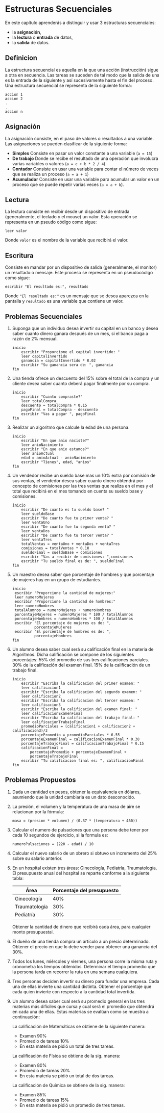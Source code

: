 # Estructuras Secuenciales

En este capítulo aprenderás a distinguir y usar 3 estructuras secuenciales:

* la **asignación**,
* la **lectura** o **entrada** de datos,
* la **salida** de datos.

## Definicion

La estructura secuencial es aquella en la que una acción (instrucción) sigue a
otra en secuencia. Las tareas se suceden de tal modo que la salida de una es la
entrada de la siguiente y así sucesivamente hasta el fin del proceso. Una
estructura secuencial se representa de la siguiente forma:

```
accion 1
accion 2
.
.
accion n
```

## Asignación

La asignación consiste, en el paso de valores o resultados a una variable. Las
asignaciones se pueden clasificar de la siguiente forma:

-   **Simples** Consiste en pasar un valor constante a una variable (`a = 15`)
-   **De trabajo** Donde se recibe el resultado de una operación que
    involucra varias variables o valores (`a = c + b * 2 / 4`).
-   **Contador** Consiste en usar una variable para contar el número de veces que
    se realiza un proceso (`a = a + 1`)
-   **Acumulador** Consiste en usar una variable para acumular un valor en un
    proceso que se puede repetir varias veces (`a = a + b`).

## Lectura

La lectura consiste en recibir desde un dispositivo de entrada (generalmente, el
teclado y el mouse) un valor. Esta operación se representa en un pseudo código
como sigue:

```
leer valor
```

Donde `valor` es el nombre de la variable que recibirá el valor.

## Escritura

Consiste en mandar por un dispositivo de salida (generalmente, el monitor) un
resultado o mensaje. Este proceso se representa en un pseudocódigo como sigue:

```
escribir "El resultado es:", resultado
```

Donde `"El resultado es:"` es un mensaje que se desea aparezca en la pantalla y
`resultado` es una variable que contiene un valor.

## Problemas Secuenciales

1.  Suponga que un individuo desea invertir su capital en un banco y desea saber
    cuanto dinero ganara después de un mes, si el banco paga a razón de 2%
    mensual.
    ```
    inicio
        escribir "Proporcione el capital invertido: "
        leer capitalInvertido
        ganancia = capitalInvertido * 0.02
        escribir "Su ganancia sera de: ", ganancia
    fin
    ```
2.  Una tienda ofrece un descuento del 15% sobre el total de la compra y un
    cliente desea saber cuanto deberá pagar finalmente por su compra.
    ```
    inicio
        escribir "Cuanto compraste?"
        leer totalCompra
        descuento = totalCompra * 0.15
        pagoFinal = totalCompra - descuento
        escribir "Vas a pagar ", pagoFinal
    fin
    ```
3.  Realizar un algoritmo que calcule la edad de una persona.
    ```
    inicio
        escribir "En que anio naciste?"
        leer anioNacimiento
        escribir "En que anio estamos?"
        leer anioActual
        edad = anioActual - anioNacimiento
        escribir "Tienes", edad, "anios"
    fin
    ```
4.  Un vendedor recibe un sueldo base mas un 10% extra por comisión de sus
    ventas, el vendedor desea saber cuanto dinero obtendrá por concepto de
    comisiones por las tres ventas que realiza en el mes y el total que recibirá
    en el mes tomando en cuenta su sueldo base y comisiones.
    ```
    inicio
        escribir "De cuanto es tu sueldo base? "
        leer sueldoBase
        escribir "De cuanto fue tu primer venta? "
        leer ventaUno
        escribir "De cuanto fue tu segunda venta? "
        leer ventaDos
        escribir "De cuanto fue tu tercer venta? "
        leer ventaTres
        totalVentas = ventaUno + ventaDos + ventaTres
        comisiones = totalVentas * 0.10
        sueldoFinal = sueldoBase + comisiones
        escribir "Vas a recibir de comisiones: ",comisiones
        escribir "Tu sueldo final es de: ", sueldoFinal
    fin
    ```
5.  Un maestro desea saber que porcentaje de hombres y que porcentaje de mujeres
    hay en un grupo de estudiantes.
    ```
    inicio
     escribir "Proporcione la cantidad de mujeres:"
     leer numeroMujeres
     escribir "Proporcione la cantidad de hombres:"
     leer numeroHombres
     totalAlumnos = numeroMujeres + numeroHombres
     porcentajeMujeres = numeroMujeres * 100 / totalAlumnos
     porcentajeHombres = numeroHombres * 100 / totalAlumnos
     escribir "El porcentaje de mujeres es de: ",
              porcentajeMujeres
     escribir "El porcentaje de hombres es de: ",
              porcentajeHombres
    fin
    ```
6.  Un alumno desea saber cual será su calificación final en la materia de
    Algoritmos. Dicha calificación se compone de los siguientes porcentajes: 55%
    del promedio de sus tres calificaciones parciales. 30% de la calificación
    del examen final. 15% de la calificación de un trabajo final.
    ```
    inicio
        escribir "Escriba la calificacion del primer examen: "
        leer calificacion1
        escribir "Escriba la calificacion del segundo examen: "
        leer calificacion2
        escribir "Escriba la calificacion del tercer examen: "
        leer calificacion3
        escribir "Escriba la calificacion del examen final: "
        leer calificacionExamenFinal
        escribir "Escriba la calificacion del trabajo final: "
        leer calificacionTrabajoFinal
        promedioParciales = (calificacion1 + calificacion2 + calificacion3)/3
        porcentajePromedio = promedioParciales * 0.55
        porcentajeExamenFinal = calificacionExamenFinal * 0.30
        porcentajeTrabajoFinal = calificacionTrabajoFinal * 0.15
        calificacionFinal =
            porcentajePromedio + porcentajeExamenFinal +
            porcentajeTrabajoFinal
        escribir "Tu calificacion final es: ", calificacionFinal
    fin
    ```

## Problemas Propuestos

1.  Dada un cantidad en pesos, obtener la equivalencia en dólares,
    asumiendo que la unidad cambiaria es un dato desconocido.
2.  La presión, el volumen y la temperatura de una masa de aire se
    relacionan por la fórmula:
    ```
    masa = (presion * volumen) / (0.37 * (temperatura + 460))
    ```
3.  Calcular el numero de pulsaciones que una persona debe tener por
    cada 10 segundos de ejercicio, si la formula es:
    ```
    numeroPulsaciones = (220 - edad) / 10
    ```
4.  Calcular el nuevo salario de un obrero si obtuvo un incremento del
    25% sobre su salario anterior.
5.  En un hospital existen tres áreas: Ginecología, Pediatría, Traumatología. El
    presupuesto anual del hospital se reparte conforme a la siguiente tabla:

    | Área | Porcentaje del presupuesto |
    | ---- | -------------------------- |
    | Ginecología | 40% |
    | Traumatología | 30% |
    | Pediatría | 30% |

    Obtener la cantidad de dinero que recibirá cada área, para cualquier monto
    presupuestal.
6.  El dueño de una tienda compra un artículo a un precio determinado. Obtener
    el precio en que lo debe vender para obtener una ganancia del 30%.
7.  Todos los lunes, miércoles y viernes, una persona corre la misma ruta y
    cronometra los tiempos obtenidos. Determinar el tiempo promedio que la
    persona tarda en recorrer la ruta en una semana cualquiera.
8.  Tres personas deciden invertir su dinero para fundar una empresa. Cada una
    de ellas invierte una cantidad distinta. Obtener el porcentaje que cada
    quien invierte con respecto a la cantidad total invertida.
9.  Un alumno desea saber cual será su promedio general en las tres materias más
    difíciles que cursa y cual será el promedio que obtendrá en cada una de
    ellas. Estas materias se evalúan como se muestra a continuación:

    La calificación de Matemáticas se obtiene de la siguiente manera:
    -   Examen 90%
    -   Promedio de tareas 10%
    -   En esta materia se pidió un total de tres tareas.

    La calificación de Física se obtiene de la sig. manera:
    -   Examen 80%
    -   Promedio de tareas 20%
    -   En esta materia se pidió un total de dos tareas.

    La calificación de Química se obtiene de la sig. manera:
    -   Examen 85%
    -   Promedio de tareas 15%
    -   En esta materia se pidió un promedio de tres tareas.
